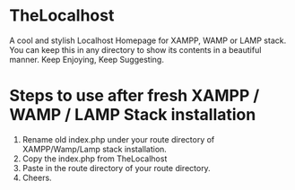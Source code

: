 # TheLocalhost
A cool and stylish Localhost Homepage for XAMPP, WAMP or LAMP stack. You can keep this in any directory to show its contents in a beautiful manner. Keep Enjoying, Keep Suggesting.

# Steps to use after fresh XAMPP / WAMP / LAMP Stack installation

 1. Rename old index.php under your route directory of XAMPP/Wamp/Lamp stack installation.
 2. Copy the index.php from TheLocalhost
 3. Paste in the route directory of your route directory.
 4. Cheers.

